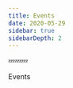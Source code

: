 ```yaml
---
title: Events
date: 2020-05-29
sidebar: true
sidebarDepth: 2
---
```


<badge text="Events"/>
<badge text="Events" type="error"/>
<badge text="Events" type="warning"/>

:zzz::zzz::zzz:

Events